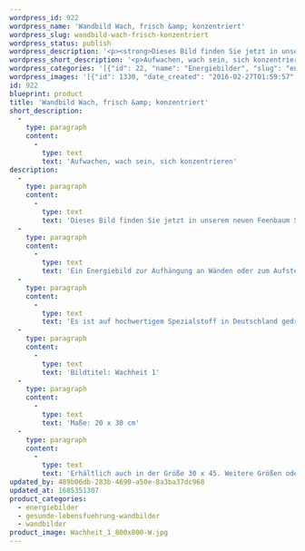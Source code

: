 ```yaml
---
wordpress_id: 922
wordpress_name: 'Wandbild Wach, frisch &amp; konzentriert'
wordpress_slug: wandbild-wach-frisch-konzentriert
wordpress_status: publish
wordpress_description: '<p><strong>Dieses Bild finden Sie jetzt in unserem neuen <a href="https://www.feenbaum.de/detail/index/sArticle/88/sCategory/14">Feenbaum Shop online</a>.</strong></p><p>Ein Energiebild zur Aufhängung an Wänden oder zum Aufstellen im Raum mit einem aktivierbaren Informationsfeld zu: Frische - Munterkeit - Aufwachen - Konzentration. Enzian: wach sein, sich frisch und munter fühlen. Konzentration steigern und aufnahmefähig sein.</p><p>Es ist auf hochwertigem Spezialstoff in Deutschland gedruckt und sorgfältig in Handarbeit auf Holzkeilrahmen aufgezogen. Laut Herstellerangaben ist der farbintensive Druck 70 Jahre lichtecht, waschbar und in einem umweltorientierten Verfahren hergestellt. Der Oberstoff ist mit einer Spezialbeschichtung unterfüttert, so dass, bei Aufhängung an der Wand, der rückseitige Holzrahmen auch bei hellen Farben unsichtbar ist.</p><p>Bildtitel: Wachheit 1</p><p>Maße: 20 x 30 cm</p><p>Erhältlich auch in der Größe 30 x 45. Weitere Größen oder andere Seitenverhältnisse, sind bis 200 cm individuell für Sie innerhalb weniger Tage herstellbar. Bitte kontaktieren Sie uns hierfür unter <a href="mailto:info@elvedenverlag.de">info@elvedenverlag.de</a>.</p><p><a href="https://my.feenbaum.de/anwendung-energie-wandbilder/">Anwendungshinweise</a>      <a href="https://my.feenbaum.de/produktinformation-wandbilder/">Produktinformationen</a></p>'
wordpress_short_description: '<p>Aufwachen, wach sein, sich konzentrieren</p>'
wordpress_categories: '[{"id": 22, "name": "Energiebilder", "slug": "energiebilder"}, {"id": 41, "name": "Gesunde Lebensf\u00fchrung", "slug": "gesunde-lebensfuehrung-wandbilder"}, {"id": 24, "name": "Wandbilder", "slug": "wandbilder"}]'
wordpress_images: '[{"id": 1330, "date_created": "2016-02-27T01:59:57", "date_created_gmt": "2016-02-26T23:59:57", "date_modified": "2016-02-27T01:59:57", "date_modified_gmt": "2016-02-26T23:59:57", "src": "https://my.feenbaum.de/wp-content/uploads/2016/02/Wachheit_1_800x800-W.jpg", "name": "Wachheit_1_800x800-W", "alt": ""}]'
id: 922
blueprint: product
title: 'Wandbild Wach, frisch &amp; konzentriert'
short_description:
  -
    type: paragraph
    content:
      -
        type: text
        text: 'Aufwachen, wach sein, sich konzentrieren'
description:
  -
    type: paragraph
    content:
      -
        type: text
        text: 'Dieses Bild finden Sie jetzt in unserem neuen Feenbaum Shop online.'
  -
    type: paragraph
    content:
      -
        type: text
        text: 'Ein Energiebild zur Aufhängung an Wänden oder zum Aufstellen im Raum mit einem aktivierbaren Informationsfeld zu: Frische - Munterkeit - Aufwachen - Konzentration. Enzian: wach sein, sich frisch und munter fühlen. Konzentration steigern und aufnahmefähig sein.'
  -
    type: paragraph
    content:
      -
        type: text
        text: 'Es ist auf hochwertigem Spezialstoff in Deutschland gedruckt und sorgfältig in Handarbeit auf Holzkeilrahmen aufgezogen. Laut Herstellerangaben ist der farbintensive Druck 70 Jahre lichtecht, waschbar und in einem umweltorientierten Verfahren hergestellt. Der Oberstoff ist mit einer Spezialbeschichtung unterfüttert, so dass, bei Aufhängung an der Wand, der rückseitige Holzrahmen auch bei hellen Farben unsichtbar ist.'
  -
    type: paragraph
    content:
      -
        type: text
        text: 'Bildtitel: Wachheit 1'
  -
    type: paragraph
    content:
      -
        type: text
        text: 'Maße: 20 x 30 cm'
  -
    type: paragraph
    content:
      -
        type: text
        text: 'Erhältlich auch in der Größe 30 x 45. Weitere Größen oder andere Seitenverhältnisse, sind bis 200 cm individuell für Sie innerhalb weniger Tage herstellbar. Bitte kontaktieren Sie uns hierfür unter info@elvedenverlag.de.'
updated_by: 489b06db-283b-4690-a50e-8a3ba37dc968
updated_at: 1685351307
product_categories:
  - energiebilder
  - gesunde-lebensfuehrung-wandbilder
  - wandbilder
product_image: Wachheit_1_800x800-W.jpg
---
```

